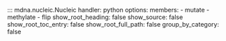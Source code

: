<!-- # Modify  -->
<!-- 
## Mutate DNA sequence
::: mdna.nucleic.Nucleic.mutate

## Methylation of Nucleobase
::: mdna.nucleic.Nucleic.methylate

## Flip of Nucleobase in Hoogsteen Fashion
::: mdna.nucleic.Nucleic.flip -->



::: mdna.nucleic.Nucleic
    handler: python
    options:
      members:
        - mutate
        - methylate
        - flip
    show_root_heading: false
    show_source: false
    show_root_toc_entry: false
    show_root_full_path: false
    group_by_category: false
